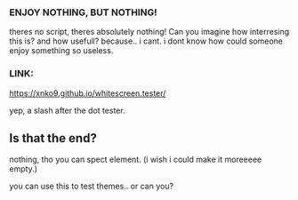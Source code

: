 ### ENJOY NOTHING, BUT NOTHING!
theres no script, theres absolutely nothing!
Can you imagine how interresing this is? and how usefull? because.. i cant.
i dont know how could someone enjoy something so useless.

### LINK: 
https://xnko9.github.io/whitescreen.tester/

yep, a slash after the dot tester.


## Is that the end?
nothing, tho you can spect element. (i wish i could make it moreeeee empty.)

you can use this to test themes.. or can you?
